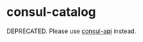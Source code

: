 # consul-catalog

DEPRECATED. Please use [consul-api](https://github.com/armon/consul-api) instead.

